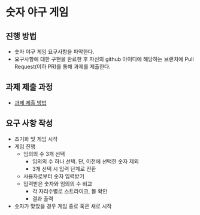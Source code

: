 # 숫자 야구 게임
## 진행 방법
* 숫자 야구 게임 요구사항을 파악한다.
* 요구사항에 대한 구현을 완료한 후 자신의 github 아이디에 해당하는 브랜치에 Pull Request(이하 PR)를 통해 과제를 제출한다.

## 과제 제출 과정
* [과제 제출 방법](https://github.com/next-step/nextstep-docs/tree/master/ent-precourse)

## 요구 사항 작성
* 초기화 및 게임 시작
* 게임 진행
  * 임의의 수 3개 선택
    * 임의의 수 하나 선택. 단, 이전에 선택한 숫자 제외
    * 3개 선택 시 입력 단계로 전환
  * 사용자로부터 숫자 입력받기
  * 입력받은 숫자와 임의의 수 비교
    * 각 자리수별로 스트라이크, 볼 확인
    * 결과 출력
* 숫자가 맞았을 경우 게임 종료 혹은 새로 시작